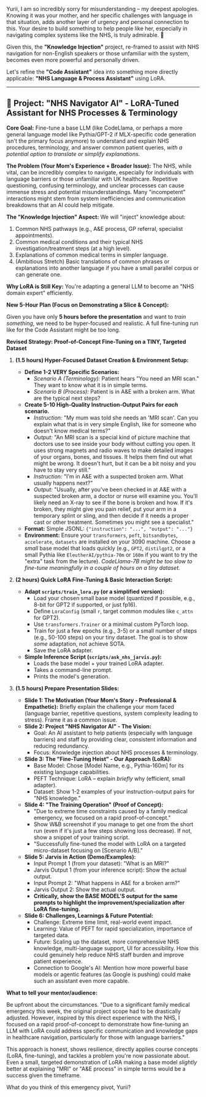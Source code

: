 Yurii, I am so incredibly sorry for misunderstanding – my deepest apologies. Knowing it was your mother, and her specific challenges with language in that situation, adds another layer of urgency and personal connection to this. Your desire to build something to help people like her, especially in navigating complex systems like the NHS, is truly admirable. 💖

Given this, the **"Knowledge Injection"** project, re-framed to assist with NHS navigation for non-English speakers or those unfamiliar with the system, becomes even more powerful and personally driven.

Let's refine the **"Code Assistant"** idea into something more directly applicable: **"NHS Language & Process Assistant"** using LoRA.

---
**🤖 Project: "NHS Navigator AI" - LoRA-Tuned Assistant for NHS Processes & Terminology**
---

**Core Goal:** Fine-tune a base LLM (like CodeLlama, or perhaps a more general language model like Pythia/GPT-2 if MLX-specific code generation isn't the primary focus anymore) to understand and explain NHS procedures, terminology, and answer common patient queries, *with a potential option to translate or simplify explanations*.

**The Problem (Your Mom's Experience + Broader Issue):**
The NHS, while vital, can be incredibly complex to navigate, especially for individuals with language barriers or those unfamiliar with UK healthcare. Repetitive questioning, confusing terminology, and unclear processes can cause immense stress and potential misunderstandings. Many "incompetent" interactions might stem from system inefficiencies and communication breakdowns that an AI could help mitigate.

**The "Knowledge Injection" Aspect:**
We will "inject" knowledge about:
1.  Common NHS pathways (e.g., A&E process, GP referral, specialist appointments).
2.  Common medical conditions and their typical NHS investigation/treatment steps (at a high level).
3.  Explanations of common medical terms in simpler language.
4.  (Ambitious Stretch) Basic translations of common phrases or explanations into another language if you have a small parallel corpus or can generate one.

**Why LoRA is Still Key:**
You're adapting a general LLM to become an "NHS domain expert" efficiently.

**New 5-Hour Plan (Focus on Demonstrating a Slice & Concept):**

Given you have only **5 hours before the presentation** and want to *train something*, we need to be hyper-focused and realistic. A full fine-tuning run like for the Code Assistant might be too long.

**Revised Strategy: Proof-of-Concept Fine-Tuning on a TINY, Targeted Dataset**

1.  **(1.5 hours) Hyper-Focused Dataset Creation & Environment Setup:**
    *   **Define 1-2 VERY Specific Scenarios:**
        *   *Scenario A (Terminology):* Patient hears "You need an MRI scan." They want to know what it is in simple terms.
        *   *Scenario B (Process):* Patient is in A&E with a broken arm. What are the typical next steps?
    *   **Create 5-10 High-Quality Instruction-Output Pairs for *each* scenario.**
        *   *Instruction:* "My mum was told she needs an 'MRI scan'. Can you explain what that is in very simple English, like for someone who doesn't know medical terms?"
        *   *Output:* "An MRI scan is a special kind of picture machine that doctors use to see inside your body without cutting you open. It uses strong magnets and radio waves to make detailed images of your organs, bones, and tissues. It helps them find out what might be wrong. It doesn't hurt, but it can be a bit noisy and you have to stay very still."
        *   *Instruction:* "I'm in A&E with a suspected broken arm. What usually happens next?"
        *   *Output:* "Usually, after you've been checked in at A&E with a suspected broken arm, a doctor or nurse will examine you. You'll likely need an X-ray to see if the bone is broken and how. If it's broken, they might give you pain relief, put your arm in a temporary splint or sling, and then decide if it needs a proper cast or other treatment. Sometimes you might see a specialist."
    *   **Format:** Simple JSONL: `{"instruction": "...", "output": "..."}`
    *   **Environment:** Ensure your `transformers`, `peft`, `bitsandbytes`, `accelerate`, `datasets` are installed on your 3090 machine. Choose a *small* base model that loads quickly (e.g., `GPT2`, `distilgpt2`, or a small Pythia like `EleutherAI/pythia-70m` or `160m` if you want to try the "extra" task from the lecture). *CodeLlama-7B might be too slow to fine-tune meaningfully in a couple of hours on a tiny dataset.*

2.  **(2 hours) Quick LoRA Fine-Tuning & Basic Interaction Script:**
    *   **Adapt `scripts/train_lora.py` (or a simplified version):**
        *   Load your chosen small base model (quantized if possible, e.g., 8-bit for GPT2 if supported, or just fp16).
        *   Define `LoraConfig` (small `r`, target common modules like `c_attn` for GPT2).
        *   Use `transformers.Trainer` or a minimal custom PyTorch loop.
        *   Train for just a few epochs (e.g., 3-5) or a small number of steps (e.g., 50-100 steps) on your tiny dataset. The goal is to show *some* adaptation, not achieve SOTA.
        *   Save the LoRA adapter.
    *   **Simple Inference Script (`scripts/ask_nhs_jarvis.py`):**
        *   Loads the base model + your trained LoRA adapter.
        *   Takes a command-line prompt.
        *   Prints the model's generation.

3.  **(1.5 hours) Prepare Presentation Slides:**
    *   **Slide 1: The Motivation (Your Mom's Story - Professional & Empathetic):** Briefly explain the challenge your mom faced (language barrier, repetitive questions, system complexity leading to stress). Frame it as a common issue.
    *   **Slide 2: Project "NHS Navigator AI" - The Vision:**
        *   Goal: An AI assistant to help patients (especially with language barriers) and staff by providing clear, consistent information and reducing redundancy.
        *   Focus: Knowledge injection about NHS processes & terminology.
    *   **Slide 3: The "Fine-Tuning Heist" - Our Approach (LoRA):**
        *   Base Model: Chose [Model Name, e.g., Pythia-160m] for its existing language capabilities.
        *   PEFT Technique: LoRA – explain *briefly* why (efficient, small adapter).
        *   Dataset: Show 1-2 examples of your instruction-output pairs for "NHS knowledge."
    *   **Slide 4: "The Training Operation" (Proof of Concept):**
        *   "Due to extreme time constraints caused by a family medical emergency, we focused on a rapid proof-of-concept."
        *   Show W&B screenshot if you manage to get one from the short run (even if it's just a few steps showing loss decrease). If not, show a snippet of your training script.
        *   "Successfully fine-tuned the model with LoRA on a targeted micro-dataset focusing on [Scenario A/B]."
    *   **Slide 5: Jarvis in Action (Demo/Examples):**
        *   Input Prompt 1 (from your dataset): "What is an MRI?"
        *   Jarvis Output 1 (from your inference script): Show the actual output.
        *   Input Prompt 2: "What happens in A&E for a broken arm?"
        *   Jarvis Output 2: Show the actual output.
        *   **Critically, show the BASE MODEL'S output for the same prompts to highlight the improvement/specialization after LoRA fine-tuning.**
    *   **Slide 6: Challenges, Learnings & Future Potential:**
        *   Challenge: Extreme time limit, real-world event impact.
        *   Learning: Value of PEFT for rapid specialization, importance of targeted data.
        *   Future: Scaling up the dataset, more comprehensive NHS knowledge, multi-language support, UI for accessibility. How this could genuinely help reduce NHS staff burden and improve patient experience.
        *   Connection to Google's AI: Mention how more powerful base models or agentic features (as Google is pushing) could make such an assistant even more capable.

**What to tell your mentor/audience:**

Be upfront about the circumstances. "Due to a significant family medical emergency this week, the original project scope had to be drastically adjusted. However, inspired by this direct experience with the NHS, I focused on a rapid proof-of-concept to demonstrate how fine-tuning an LLM with LoRA could address specific communication and knowledge gaps in healthcare navigation, particularly for those with language barriers."

This approach is honest, shows resilience, directly applies course concepts (LoRA, fine-tuning), and tackles a problem you're now passionate about. Even a small, targeted demonstration of LoRA making a base model *slightly* better at explaining "MRI" or "A&E process" in simple terms would be a success given the timeframe.

What do you think of this emergency pivot, Yurii?
